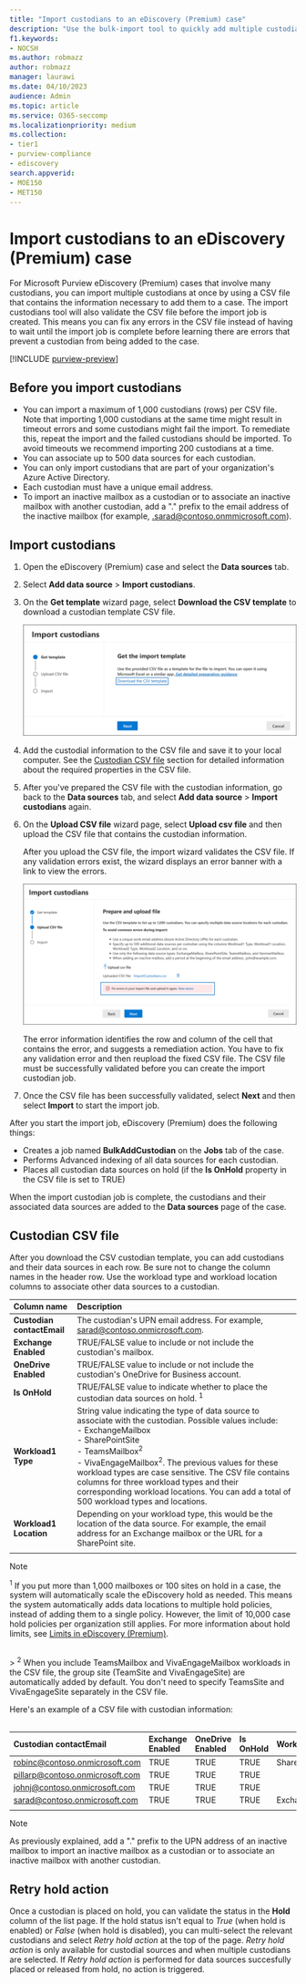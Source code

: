 ```yaml
---
title: "Import custodians to an eDiscovery (Premium) case"
description: "Use the bulk-import tool to quickly add multiple custodians and their associated data sources to a case in Microsoft Purview eDiscovery (Premium)."
f1.keywords:
- NOCSH
ms.author: robmazz
author: robmazz
manager: laurawi
ms.date: 04/10/2023
audience: Admin
ms.topic: article
ms.service: O365-seccomp
ms.localizationpriority: medium
ms.collection:
- tier1
- purview-compliance
- ediscovery 
search.appverid: 
- MOE150
- MET150 
---
```


# Import custodians to an eDiscovery (Premium) case

For Microsoft Purview eDiscovery (Premium) cases that involve many custodians, you can import multiple custodians at once by using a CSV file that contains the information necessary to add them to a case. The import custodians tool will also validate the CSV file before the import job is created. This means you can fix any errors in the CSV file instead of having to wait until the import job is complete before learning there are errors that prevent a custodian from being added to the case.

[!INCLUDE [purview-preview](../includes/purview-preview.md)]

## Before you import custodians

- You can import a maximum of 1,000 custodians (rows) per CSV file. Note that importing 1,000 custodians at the same time might result in timeout errors and some custodians might fail the import. To remediate this, repeat the import and the failed custodians should be imported. To avoid timeouts we recommend importing 200 custodians at a time.
- You can associate up to 500 data sources for each custodian.  
- You can only import custodians that are part of your organization's Azure Active Directory.
- Each custodian must have a unique email address.
- To import an inactive mailbox as a custodian or to associate an inactive mailbox with another custodian, add a "." prefix to the email address of the inactive mailbox (for example, .sarad@contoso.onmmicrosoft.com).

## Import custodians

1. Open the eDiscovery (Premium) case and select the **Data sources** tab.

2. Select **Add data source** > **Import custodians**.

3. On the **Get template** wizard page, select **Download the CSV template** to download a custodian template CSV file.

   ![Download a CSV template from Import custodians flyout page.](../media/ImportCustodians1.png)

4. Add the custodial information to the CSV file and save it to your local computer. See the [Custodian CSV file](#custodian-csv-file) section for detailed information about the required properties in the CSV file.

5. After you've prepared the CSV file with the custodian information, go back to the **Data sources** tab, and select **Add data source** > **Import custodians** again.

6. On the **Upload CSV file** wizard page, select **Upload csv file** and then upload the CSV file that contains the custodian information.

   After you upload the CSV file, the import wizard validates the CSV file. If any validation errors exist, the wizard displays an error banner with a link to view the errors.

   ![Validation error banner with link to more information.](../media/ImportCustodians2.png)

   The error information identifies the row and column of the cell that contains the error, and suggests a remediation action. You have to fix any validation error and then reupload the fixed CSV file. The CSV file must be successfully validated before you can create the import custodian job.

7. Once the CSV file has been successfully validated, select **Next** and then select **Import** to start the import job.

After you start the import job, eDiscovery (Premium) does the following things:

- Creates a job named **BulkAddCustodian** on the **Jobs** tab of the case.
- Performs Advanced indexing of all data sources for each custodian.
- Places all custodian data sources on hold (if the **Is OnHold** property in the CSV file is set to TRUE)

When the import custodian job is complete, the custodians and their associated data sources are added to the **Data sources** page of the case.

## Custodian CSV file

After you download the CSV custodian template, you can add custodians and their data sources in each row. Be sure not to change the column names in the header row. Use the workload type and workload location columns to associate other data sources to a custodian.

|**Column name**|**Description**|
|:------------- |:--------------|
|**Custodian contactEmail**|The custodian's UPN email address. For example, sarad@contoso.onmicrosoft.com.|
|**Exchange Enabled**| TRUE/FALSE value to include or not include the custodian's mailbox.|
|**OneDrive Enabled**| TRUE/FALSE value to include or not include the custodian's OneDrive for Business account.|
|**Is OnHold**| TRUE/FALSE value to indicate whether to place the custodian data sources on hold. <sup>1</sup>|
|**Workload1 Type**|String value indicating the type of data source to associate with the custodian. Possible values include: <br/>- ExchangeMailbox<br/> - SharePointSite<br/>- TeamsMailbox<sup>2</sup><br/>- VivaEngageMailbox<sup>2</sup>. The previous values for these workload types are case sensitive. The CSV file contains columns for three workload types and their corresponding workload locations. You can add a total of 500 workload types and locations.|
|**Workload1 Location**| Depending on your workload type, this would be the location of the data source. For example, the email address for an Exchange mailbox or the URL for a SharePoint site. |
|||

> [!NOTE]
> <sup>1</sup> If you put more than 1,000 mailboxes or 100 sites on hold in a case, the system will automatically scale the eDiscovery hold as needed. This means the system automatically adds data locations to multiple hold policies, instead of adding them to a single policy. However, the limit of 10,000 case hold policies per organization still applies. For more information about hold limits, see [Limits in eDiscovery (Premium)](ediscovery-premium-limits.md#hold-limits).
<br>
> <sup>2</sup> When you include TeamsMailbox and VivaEngageMailbox workloads in the CSV file, the group site (TeamSite and VivaEngageSite) are automatically added by default. You don't need to specify TeamsSite and VivaEngageSite separately in the CSV file.

Here's an example of a CSV file with custodian information:<br/><br/>

|**Custodian contactEmail**|**Exchange Enabled**|**OneDrive Enabled**|**Is OnHold**|**Workload1 Type**|**Workload1 Location**|
|:-------------------------|:-------------------|:-------------------|:------------|:-----------------|:-------------------- |
|robinc@contoso.onmicrosoft.com | TRUE | TRUE | TRUE | SharePointSite | https://contoso.sharepoint.com |
|pillarp@contoso.onmicrosoft.com | TRUE | TRUE | TRUE|  |  |
|johnj@contoso.onmicrosoft.com|TRUE|TRUE|TRUE||
|sarad@contoso.onmicrosoft.com|TRUE|TRUE|TRUE|ExchangeMailbox|.saradavis@contoso.onmicrosoft.com
||||||

> [!NOTE]
> As previously explained, add a "." prefix to the UPN address of an  inactive mailbox to import an inactive mailbox as a custodian or to associate an inactive mailbox with another custodian.

## Retry hold action

Once a custodian is placed on hold, you can validate the status in the **Hold** column of the list page. If the hold status isn't equal to *True* (when hold is enabled) or *False* (when hold is disabled), you can multi-select the relevant custodians and select *Retry hold action* at the top of the page. *Retry hold action* is only available for custodial sources and when multiple custodians are selected. If *Retry hold action* is performed for data sources succesfully placed or released from hold, no action is triggered.
